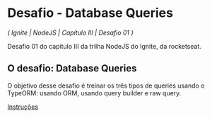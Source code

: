 # Desafio - Database Queries

_( Ignite | NodeJS | Capítulo III | Desafio 01 )_

Desafio 01 do capítulo III da trilha NodeJS do Ignite, da rocketseat.

## O desafio: Database Queries

O objetivo desse desafio é treinar os três tipos de queries usando o TypeORM: usando ORM, usando query builder e raw query.

[Instruções](https://www.notion.so/Desafio-01-Database-Queries-8d97dae581d5446e97555c43d301ee45)
